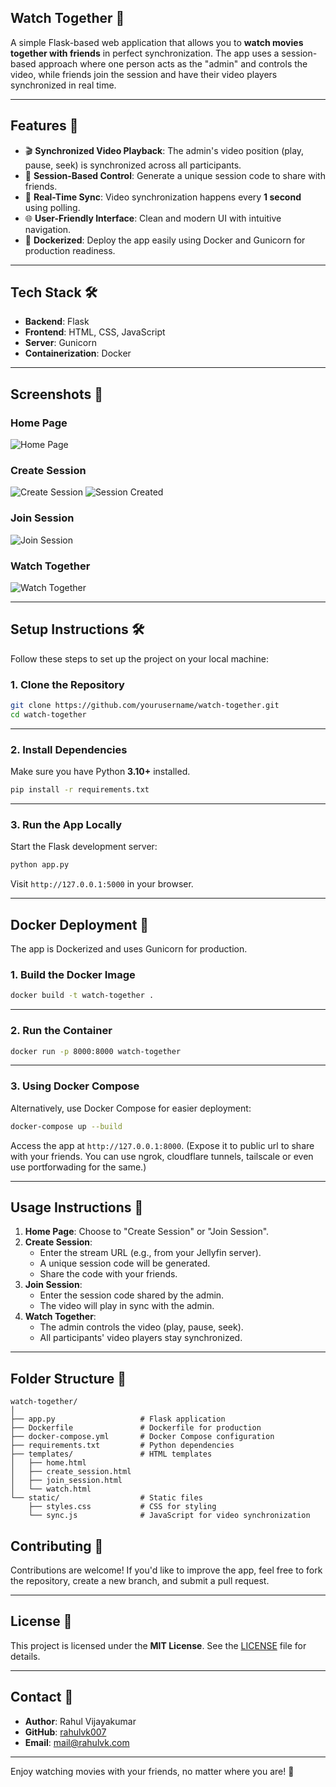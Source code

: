 
## **Watch Together 🎥**

A simple Flask-based web application that allows you to **watch movies together with friends** in perfect synchronization. The app uses a session-based approach where one person acts as the "admin" and controls the video, while friends join the session and have their video players synchronized in real time.

---

## **Features 🚀**

- 🎬 **Synchronized Video Playback**: The admin's video position (play, pause, seek) is synchronized across all participants.
- 🔗 **Session-Based Control**: Generate a unique session code to share with friends.
- 📡 **Real-Time Sync**: Video synchronization happens every **1 second** using polling.
- 🌐 **User-Friendly Interface**: Clean and modern UI with intuitive navigation.
- 🐳 **Dockerized**: Deploy the app easily using Docker and Gunicorn for production readiness.

---

## **Tech Stack 🛠️**

- **Backend**: Flask
- **Frontend**: HTML, CSS, JavaScript
- **Server**: Gunicorn
- **Containerization**: Docker

---

## **Screenshots 📸**

### **Home Page**
![Home Page](./screenshots/home.png)

### **Create Session**
![Create Session](./screenshots/create.png)
![Session Created](./screenshots/create2.png)

### **Join Session**
![Join Session](./screenshots/join.png)

### **Watch Together**
![Watch Together](./screenshots/join2.png)

---

## **Setup Instructions 🛠️**

Follow these steps to set up the project on your local machine:

### **1. Clone the Repository**
```bash
git clone https://github.com/yourusername/watch-together.git
cd watch-together
```

---

### **2. Install Dependencies**

Make sure you have Python **3.10+** installed.

```bash
pip install -r requirements.txt
```

---

### **3. Run the App Locally**

Start the Flask development server:

```bash
python app.py
```

Visit `http://127.0.0.1:5000` in your browser.

---

## **Docker Deployment 🐳**

The app is Dockerized and uses Gunicorn for production.

### **1. Build the Docker Image**

```bash
docker build -t watch-together .
```

---

### **2. Run the Container**

```bash
docker run -p 8000:8000 watch-together
```

---

### **3. Using Docker Compose**

Alternatively, use Docker Compose for easier deployment:

```bash
docker-compose up --build
```

Access the app at `http://127.0.0.1:8000`. (Expose it to public url to share with your friends. You can use ngrok, cloudflare tunnels, tailscale or even use portforwading for the same.)

---

## **Usage Instructions 🎥**

1. **Home Page**: Choose to "Create Session" or "Join Session".
2. **Create Session**:
   - Enter the stream URL (e.g., from your Jellyfin server).
   - A unique session code will be generated.
   - Share the code with your friends.
3. **Join Session**:
   - Enter the session code shared by the admin.
   - The video will play in sync with the admin.
4. **Watch Together**:
   - The admin controls the video (play, pause, seek).
   - All participants' video players stay synchronized.

---

## **Folder Structure 📁**

```
watch-together/
│
├── app.py                   # Flask application
├── Dockerfile               # Dockerfile for production
├── docker-compose.yml       # Docker Compose configuration
├── requirements.txt         # Python dependencies
├── templates/               # HTML templates
│   ├── home.html
│   ├── create_session.html
│   ├── join_session.html
│   └── watch.html
└── static/                  # Static files
    ├── styles.css           # CSS for styling
    └── sync.js              # JavaScript for video synchronization
```


## **Contributing 🤝**

Contributions are welcome! If you'd like to improve the app, feel free to fork the repository, create a new branch, and submit a pull request.

---

## **License 📄**

This project is licensed under the **MIT License**. See the [LICENSE](LICENSE) file for details.

---

## **Contact 📧**

- **Author**: Rahul Vijayakumar  
- **GitHub**: [rahulvk007](https://github.com/rahulvk007)  
- **Email**: [mail@rahulvk.com](mailto:mail@rahulvk.com)

---

Enjoy watching movies with your friends, no matter where you are! 🎉